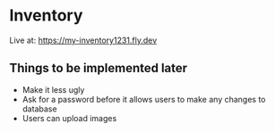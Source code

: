 # Inventory
Live at: https://my-inventory1231.fly.dev

## Things to be implemented later
- Make it less ugly
- Ask for a password before it allows users to make any changes to database
- Users can upload images
